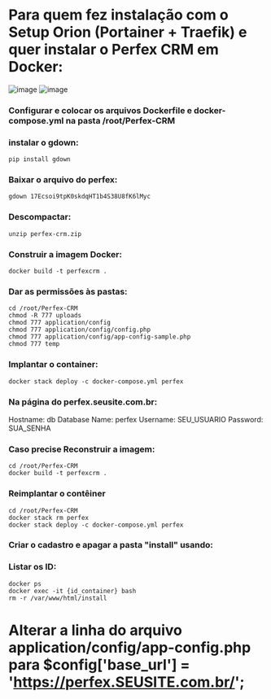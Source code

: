# Para quem fez instalação com o Setup Orion (Portainer + Traefik) e quer instalar o Perfex CRM em Docker:
![image](https://github.com/ilMateusli/Perfex-docker/assets/88564848/930b2327-1a92-418c-bc7b-74bd440eafa3)
![image](https://github.com/ilMateusli/Perfex-docker/assets/88564848/aa78048b-efe7-473a-b4c3-12c40e40d441)

### Configurar e colocar os arquivos Dockerfile e docker-compose.yml na pasta /root/Perfex-CRM

### instalar o gdown:
```
pip install gdown
```
### Baixar o arquivo do perfex: 
```
gdown 17Ecsoi9tpK0skdqHT1b4S38U8fK6lMyc
```
### Descompactar: 
```
unzip perfex-crm.zip
```
### Construir a imagem Docker:
```
docker build -t perfexcrm .
```

### Dar as permissões às pastas:
```
cd /root/Perfex-CRM
chmod -R 777 uploads
chmod 777 application/config
chmod 777 application/config/config.php
chmod 777 application/config/app-config-sample.php
chmod 777 temp
```
### Implantar o container:
```
docker stack deploy -c docker-compose.yml perfex
```
### Na página do perfex.seusite.com.br:
Hostname: db
Database Name: perfex
Username: SEU_USUARIO
Password: SUA_SENHA

### Caso precise Reconstruir a imagem:
```
cd /root/Perfex-CRM
docker build -t perfexcrm .
```
### Reimplantar o contêiner
```
cd /root/Perfex-CRM
docker stack rm perfex
docker stack deploy -c docker-compose.yml perfex
```

### Criar o cadastro e apagar a pasta "install" usando: 
### Listar os ID:
```
docker ps
docker exec -it {id_container} bash
rm -r /var/www/html/install
```
# Alterar a linha do arquivo application/config/app-config.php para $config['base_url'] = 'https://perfex.SEUSITE.com.br/';

